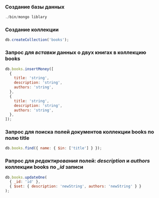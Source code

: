### Создание базы данных

```javascript
./bin/mongo liblary
```

### Создание коллекции

```javascript
db.createCollection('books');
```

### Запрос для _вставки_ данных о двух книгах в коллекцию **books**

```javascript
db.books.insertMoney([
  {
    title: 'string',
    description: 'string',
    authors: 'string',
  },
  {
    title: 'string',
    description: 'string',
    authors: 'string',
  },
]);
```

### Запрос для поиска полей документов коллекции books по полю title

```javascript
db.books.find({ name: { $in: ['title'] } });
```

### Pапрос для _редактирования_ полей: _description_ и _authors_ коллекции **books** по _\_id_ записи

```javascript
db.books.updateOne(
  { _id: 'id' },
  { $set: { description: 'newString', authors: 'newString' } }
);
```